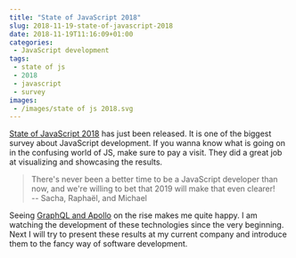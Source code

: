 ```yaml
---
title: "State of JavaScript 2018"
slug: 2018-11-19-state-of-javascript-2018
date: 2018-11-19T11:16:09+01:00
categories:
 - JavaScript development
tags:
 - state of js
 - 2018
 - javascript
 - survey
images:
 - /images/state of js 2018.svg
---
```


[State of JavaScript 2018](https://stateofjs.com/) has just been released. It is one of the biggest survey about JavaScript development. If you wanna know what is going on in the confusing world of JS, make sure to pay a visit. They did a great job at visualizing and showcasing the results.
<!--more-->

> There's never been a better time to be a JavaScript developer than now, and we're willing to bet that 2019 will make that even clearer!  
> -- Sacha, Raphaël, and Michael

Seeing [GraphQL and Apollo](https://2018.stateofjs.com/data-layer/overview/) on the rise makes me quite happy. I am watching the development of these technologies since the very beginning. Next I will try to present these results at my current company and introduce them to the fancy way of software development.